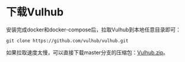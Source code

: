 # 下载Vulhub

安装完成docker和docker-compose后，拉取Vulhub到本地任意目录即可：

```
git clone https://github.com/vulhub/vulhub.git
```

如果拉取速度太慢，可以直接下载master分支的压缩包：[Vulhub.zip](https://github.com/vulhub/vulhub/archive/master.zip)。
